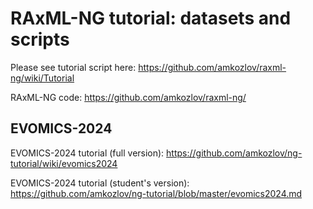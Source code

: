# RAxML-NG tutorial: datasets and scripts

Please see tutorial script here: https://github.com/amkozlov/raxml-ng/wiki/Tutorial

RAxML-NG code: https://github.com/amkozlov/raxml-ng/

## EVOMICS-2024

EVOMICS-2024 tutorial (full version): https://github.com/amkozlov/ng-tutorial/wiki/evomics2024

EVOMICS-2024 tutorial (student's version): https://github.com/amkozlov/ng-tutorial/blob/master/evomics2024.md 
